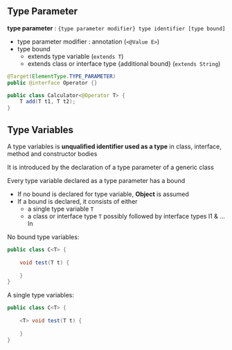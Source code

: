 ## Type Parameter

**type parameter** : `{type parameter modifier} type identifier [type bound]`
- type parameter modifier : annotation (`<@Value E>`)
- type bound
  - extends type variable (`extends T`)
  - extends class or interface type {additional bound} (`extends String`)

```java
@Target(ElementType.TYPE_PARAMETER)
public @interface Operator {}

public class Calculator<@Operator T> {
    T add(T t1, T t2);    
}

```

## Type Variables

A type variables is **unqualified identifier used as a type** in class, interface, method and constructor bodies

It is introduced by the declaration of a type parameter of a generic class

Every type variable declared as a type parameter has a bound
- If no bound is declared for type variable, **Object** is assumed
- If a bound is declared, it consists of either
  - a single type variable `T`
  - a class or interface type `T` possibly followed by interface types l1 & ... ln

No bound type variables:
```java
public class C<T> {
    
    void test(T t) {
        
    }
}
```

A single type variables:
```java
public class C<T> {
    
    <T> void test(T t) {
        
    }
}
```

